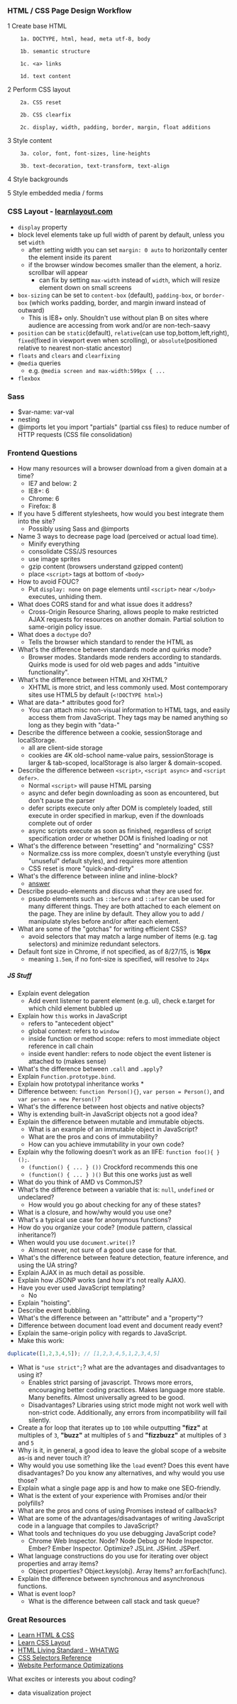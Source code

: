 ### HTML / CSS Page Design Workflow

1 Create base HTML
```
	1a. DOCTYPE, html, head, meta utf-8, body
	
	1b. semantic structure
	
	1c. <a> links
	
	1d. text content
```	
2 Perform CSS layout
```
	2a. CSS reset
	
	2b. CSS clearfix
	
	2c. display, width, padding, border, margin, float additions
```	
3 Style content
```
	3a. color, font, font-sizes, line-heights
	
	3b. text-decoration, text-transform, text-align
```	
4 Style backgrounds

5 Style embedded media / forms

### CSS Layout - [learnlayout.com](learnlayout.com)
- ```display``` property
- block level elements take up full width of parent by default, unless you set ```width```
	- after setting width you can set ```margin: 0 auto``` to horizontally center the element inside its parent
	- if the browser window becomes smaller than the element, a horiz. scrollbar will appear
		- can fix by setting ```max-width``` instead of ```width```, which will resize element down on small screens
- ```box-sizing``` can be set to ```content-box``` (default), ```padding-box```, or ```border-box``` (which works padding, border, and margin inward instead of outward)
	- This is IE8+ only. Shouldn't use without plan B on sites where audience are accessing from work and/or are non-tech-saavy
- ```position``` can be ```static```(default), ```relative```(can use top,bottom,left,right), ```fixed```(fixed in viewport even when scrolling), or ```absolute```(positioned relative to nearest non-static ancestor)
- ```floats``` and ```clears``` and ```clearfixing```
- ```@media``` queries
	- e.g. ```@media screen and max-width:599px { ...```
- ```flexbox```

### Sass
- $var-name: var-val
- nesting
- @imports let you import "partials" (partial css files) to reduce number of HTTP requests (CSS file consolidation)

### Frontend Questions
- How many resources will a browser download from a given domain at a time?
	- IE7 and below: 2
	- IE8+: 6
	- Chrome: 6
	- Firefox: 8
- If you have 5 different stylesheets, how would you best integrate them into the site?
	- Possibly using Sass and @imports
- Name 3 ways to decrease page load (perceived or actual load time).
	- Minify everything
	- consolidate CSS/JS resources
	- use image sprites
	- gzip content (browsers understand gzipped content)
	- place ```<script>``` tags at bottom of ```<body>```
- How to avoid FOUC?
	- Put ```display: none``` on page elements until ```<script>``` near ```</body>``` executes, unhiding them.
- What does CORS stand for and what issue does it address?
	- Cross-Origin Resource Sharing, allows people to make restricted AJAX requests for resources on another domain. Partial solution to same-origin policy issue.
- What does a ```doctype``` do?
	- Tells the browser which standard to render the HTML as
- What's the difference between standards mode and quirks mode?
	- Browser modes. Standards mode renders according to standards. Quirks mode is used for old web pages and adds "intuitive functionality".
- What's the difference between HTML and XHTML?
	- XHTML is more strict, and less commonly used. Most contemporary sites use HTML5 by default (```<!DOCTYPE html>```)
- What are data-* attributes good for?
	- You can attach misc non-visual information to HTML tags, and easily access them from JavaScript. They tags may be named anything so long as they begin with "data-"
- Describe the difference between a cookie, sessionStorage and localStorage.
	- all are client-side storage
	- cookies are 4K old-school name-value pairs, sessionStorage is larger & tab-scoped, localStorage is also larger & domain-scoped.
- Describe the difference between ```<script>```, ```<script async>``` and ```<script defer>```.
	- Normal ```<script>``` will pause HTML parsing
	- async and defer begin downloading as soon as encountered, but don't pause the parser
	- defer scripts execute only after DOM is completely loaded, still execute in order specified in markup, even if the downloads complete out of order
	- async scripts execute as soon as finished, regardless of script specification order or whether DOM is finished loading or not
- What's the difference between "resetting" and "normalizing" CSS? 
	- Normalize.css iss more complex, doesn't unstyle everything (just "unuseful" default styles), and requires more attention
	- CSS reset is more "quick-and-dirty"
- What's the difference between inline and inline-block?
	- [answer](http://stackoverflow.com/questions/8969381/what-is-the-difference-between-display-inline-and-display-inline-block)
- Describe pseudo-elements and discuss what they are used for.
	- psuedo elements such as ```::before``` and ```::after``` can be used for many different things. They are both attached to each element on the page. They are inline by default. They allow you to add / manipulate styles before and/or after each element.
- What are some of the "gotchas" for writing efficient CSS?
	- avoid selectors that may match a large number of items (e.g. tag selectors) and minimize redundant selectors.
- Default font size in Chrome, if not specified, as of 8/27/15, is **16px**
	- meaning `1.5em`, if no font-size is specified, will resolve to `24px`

##### JS Stuff
* Explain event delegation
	* Add event listener to parent element (e.g. ul), check e.target for which child element bubbled up
* Explain how `this` works in JavaScript
	* refers to "antecedent object"
	* global context: refers to `window`
	* inside function or method scope: refers to most immediate object reference in call chain
	* inside event handler: refers to node object the event listener is attached to (makes sense)
* What's the difference between `.call` and `.apply`?
* Explain `Function.prototype.bind`.
* Explain how prototypal inheritance works
	*  
* Difference between: `function Person(){}`, `var person = Person()`, and `var person = new Person()`?
* What's the difference between host objects and native objects?
* Why is extending built-in JavaScript objects not a good idea?
* Explain the difference between mutable and immutable objects.
  * What is an example of an immutable object in JavaScript?
  * What are the pros and cons of immutability?
  * How can you achieve immutability in your own code?
* Explain why the following doesn't work as an IIFE: `function foo(){ }();`.
	* `(function() { ... } ())` Crockford recommends this one
	* `(function() { ... } )()` But this one works just as well
* What do you think of AMD vs CommonJS?
* What's the difference between a variable that is: `null`, `undefined` or undeclared?
  * How would you go about checking for any of these states?
* What is a closure, and how/why would you use one?
* What's a typical use case for anonymous functions?
* How do you organize your code? (module pattern, classical inheritance?)
* When would you use `document.write()`?
	* Almost never, not sure of a good use case for that.
* What's the difference between feature detection, feature inference, and using the UA string?
* Explain AJAX in as much detail as possible.
* Explain how JSONP works (and how it's not really AJAX).
* Have you ever used JavaScript templating?
	* No
* Explain "hoisting".
* Describe event bubbling.
* What's the difference between an "attribute" and a "property"?
* Difference between document load event and document ready event?
* Explain the same-origin policy with regards to JavaScript.
* Make this work:
```javascript
duplicate([1,2,3,4,5]); // [1,2,3,4,5,1,2,3,4,5]
```
* What is `"use strict";`? what are the advantages and disadvantages to using it?
	* Enables strict parsing of javascript. Throws more errors, encouraging better coding practices. Makes language more stable. Many benefits. Almost universally agreed to be good. 
	* Disadvantages? Libraries using strict mode might not work well with non-strict code. Additionally, any errors from incompatibility will fail silently.
* Create a for loop that iterates up to `100` while outputting **"fizz"** at multiples of `3`, **"buzz"** at multiples of `5` and **"fizzbuzz"** at multiples of `3` and `5`
* Why is it, in general, a good idea to leave the global scope of a website as-is and never touch it?
* Why would you use something like the `load` event? Does this event have disadvantages? Do you know any alternatives, and why would you use those?
* Explain what a single page app is and how to make one SEO-friendly.
* What is the extent of your experience with Promises and/or their polyfills?
* What are the pros and cons of using Promises instead of callbacks?
* What are some of the advantages/disadvantages of writing JavaScript code in a language that compiles to JavaScript?
* What tools and techniques do you use debugging JavaScript code?
	* Chrome Web Inspector. Node? Node Debug or Node Inspector. Ember? Ember Inspector. Optimize? JSLint. JSHint. JSPerf.
* What language constructions do you use for iterating over object properties and array items?
	* Object properties? Object.keys(obj). Array Items? arr.forEach(func).
* Explain the difference between synchronous and asynchronous functions.
* What is event loop?
  * What is the difference between call stack and task queue?



### Great Resources
- [Learn HTML & CSS](http://learn.shayhowe.com/html-css/)
- [Learn CSS Layout](http://learnlayout.com/)
- [HTML Living Standard - WHATWG](https://html.spec.whatwg.org/multipage/semantics.html)
- [CSS Selectors Reference](http://www.w3schools.com/cssref/css_selectors.asp)
- [Website Performance Optimizations](http://www.sitepoint.com/web-site-optimization-steps/)

What excites or interests you about coding?
- data visualization project
